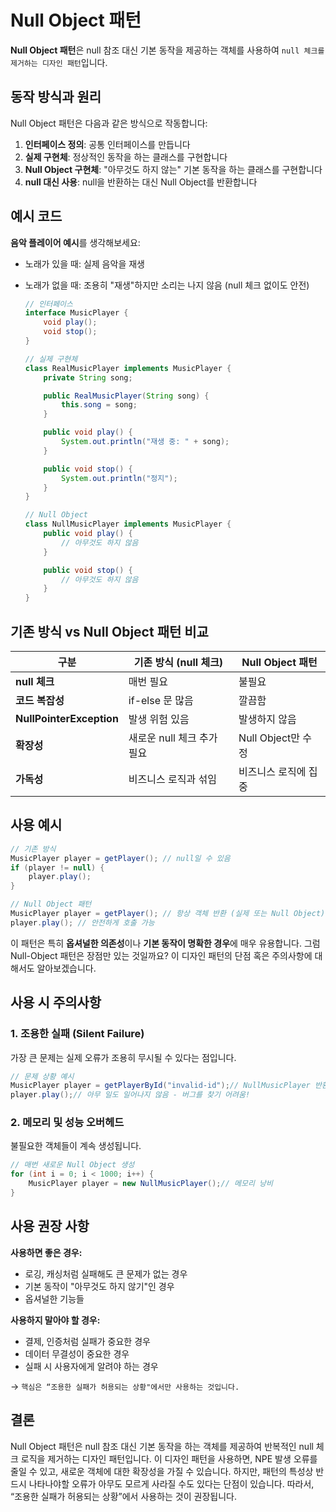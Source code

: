 # Null Object 패턴

**Null Object 패턴**은 null 참조 대신 기본 동작을 제공하는 객체를 사용하여 `null 체크를 제거하는 디자인 패턴`입니다.

## 동작 방식과 원리

Null Object 패턴은 다음과 같은 방식으로 작동합니다:

1. **인터페이스 정의**: 공통 인터페이스를 만듭니다
2. **실제 구현체**: 정상적인 동작을 하는 클래스를 구현합니다
3. **Null Object 구현체**: "아무것도 하지 않는" 기본 동작을 하는 클래스를 구현합니다
4. **null 대신 사용**: null을 반환하는 대신 Null Object를 반환합니다

## 예시 코드

**음악 플레이어 예시**를 생각해보세요:

- 노래가 있을 때: 실제 음악을 재생
- 노래가 없을 때: 조용히 "재생"하지만 소리는 나지 않음 (null 체크 없이도 안전)

    ```java
    // 인터페이스
    interface MusicPlayer {
        void play();
        void stop();
    }
    
    // 실제 구현체
    class RealMusicPlayer implements MusicPlayer {
        private String song;
    
        public RealMusicPlayer(String song) {
            this.song = song;
        }
    
        public void play() {
            System.out.println("재생 중: " + song);
        }
    
        public void stop() {
            System.out.println("정지");
        }
    }
    
    // Null Object
    class NullMusicPlayer implements MusicPlayer {
        public void play() {
            // 아무것도 하지 않음
        }
    
        public void stop() {
            // 아무것도 하지 않음
        }
    }
    
    ```


## 기존 방식 vs Null Object 패턴 비교

| 구분 | 기존 방식 (null 체크) | Null Object 패턴 |
| --- | --- | --- |
| **null 체크** | 매번 필요 | 불필요 |
| **코드 복잡성** | if-else 문 많음 | 깔끔함 |
| **NullPointerException** | 발생 위험 있음 | 발생하지 않음 |
| **확장성** | 새로운 null 체크 추가 필요 | Null Object만 수정 |
| **가독성** | 비즈니스 로직과 섞임 | 비즈니스 로직에 집중 |

## 사용 예시

```java
// 기존 방식
MusicPlayer player = getPlayer(); // null일 수 있음
if (player != null) {
    player.play();
}

// Null Object 패턴
MusicPlayer player = getPlayer(); // 항상 객체 반환 (실제 또는 Null Object)
player.play(); // 안전하게 호출 가능

```

이 패턴은 특히 **옵셔널한 의존성**이나 **기본 동작이 명확한 경우**에 매우 유용합니다. 그럼 Null-Object 패턴은 장점만 있는 것일까요? 이 디자인 패턴의 단점 혹은 주의사항에 대해서도 알아보겠습니다.

## 사용 시 주의사항

### 1. **조용한 실패 (Silent Failure)**

가장 큰 문제는 실제 오류가 조용히 무시될 수 있다는 점입니다.

```java
// 문제 상황 예시
MusicPlayer player = getPlayerById("invalid-id");// NullMusicPlayer 반환
player.play();// 아무 일도 일어나지 않음 - 버그를 찾기 어려움!
```

### 2. **메모리 및 성능 오버헤드**

불필요한 객체들이 계속 생성됩니다.

```java
// 매번 새로운 Null Object 생성
for (int i = 0; i < 1000; i++) {
    MusicPlayer player = new NullMusicPlayer();// 메모리 낭비
}
```

## 사용 권장 사항

**사용하면 좋은 경우:**

- 로깅, 캐싱처럼 실패해도 큰 문제가 없는 경우
- 기본 동작이 "아무것도 하지 않기"인 경우
- 옵셔널한 기능들

**사용하지 말아야 할 경우:**

- 결제, 인증처럼 실패가 중요한 경우
- 데이터 무결성이 중요한 경우
- 실패 시 사용자에게 알려야 하는 경우

→ `핵심은 “조용한 실패가 허용되는 상황"에서만 사용하는 것입니다.`

## 결론

Null Object 패턴은 null 참조 대신 기본 동작을 하는 객체를 제공하여 반복적인 null 체크 로직을 제거하는 디자인 패턴입니다. 이 디자인 패턴을 사용하면, NPE 발생 오류를 줄일 수 있고, 새로운 객체에 대한 확장성을 가질 수 있습니다. 하지만, 패턴의 특성상 반드시 나타나야할 오류가 아무도 모르게 사라질 수도 있다는 단점이 있습니다. 따라서, “조용한 실패가 허용되는 상황”에서 사용하는 것이 권장됩니다.
